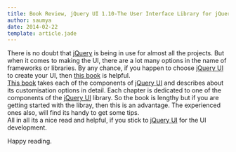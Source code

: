 ```yaml
---
title: Book Review, jQuery UI 1.10-The User Interface Library for jQuery. 
author: saumya
date: 2014-02-22
template: article.jade
---
```



There is no doubt that [jQuery][1] is being in use for almost all the projects. But when it comes to making the UI, there are a lot many options in the name of frameworks or libraries. By any chance, if you happen to choose [jQuery UI][2] to create your UI, then [this book][3] is helpful.      
[This book][3] takes each of the components of [jQuery UI][2] and describes about its customisation options in detail. Each chapter is dedicated to one of the components of the [jQuery UI][2] library. So the book is lengthy but if you are getting started with the libray, then this is an advantage. The experienced ones also, will find its handy to get some tips.     
All in all its a nice read and helpful, if you stick to [jQuery UI][2] for the UI development. 

Happy reading.





[1]: http://jquery.com
[2]: https://jqueryui.com/
[3]: http://www.packtpub.com/jquery-ui-1-10-user-interface-library/book